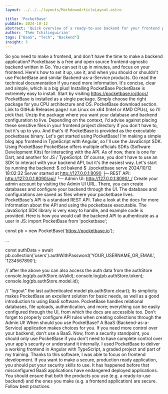 ```yaml
---
layout: ../../../layouts/MarkdownArticleLayout.astro

title: 'PocketBase'
pubDate: 2024-10-12
abstract: 'Quick overview of a ready-to-use backend for your frontend projects'
author: 'Théo Tchilinguirian'
tags: ["BaaS", "Tech", "Backend"]
insight: 3
---
```



So you need to make a frontend, and don't have the time to make a backend application?
Pocketbase is a free and open source frontend-agnostic backend written in Go. You can set it up in minutes, and focus on your frontend.
Here's how to set it up, use it, and when you should or shouldn't use PocketBase and similar Backend-as-a-Service products.
Go read the technical documentation if you need more information. It's concise, clear and simple, which is a big plus!
Installing PocketBase
PocketBase is extremely easy to install.
Start by visiting https://pocketbase.io/docs/
PocketBase is installed as a single package. Simply choose the right package for you CPU architecture and OS.
PocketBase download section. Link to GitHub Releases page.I run Linux on x64 (Intel or AMD CPUs), so i'll pick that.
Unzip the package where you want your database and backend configuration to live. Depending on the context, I'd advise against placing these sensitive files in your frontend project directory if you don't have to, but it's up to you.
And that's it! PocketBase is provided as the executable pocketbase binary.
Let's get started using PocketBase! I'm making a simple blog app frontend in TypeScript with Angular, so I'll use the JavaScript SDK.
Using PocketBase
PocketBase offers multiple officials SDKs (Software Development Kits) for interacting with the API. As of now, there is one for Dart, and another for JS / TypeScript.
Of course, you don't have to use an SDK to interact with your backend API, but it's the easiest way.
Let's start by running the backend:
$ cd bakend
$ ./pocketbase serve
2024/10/12 18:02:32 Server started at http://127.0.0.1:8090
├─ REST API: http://127.0.0.1:8090/api/
└─ Admin UI: http://127.0.0.1:8090/_/
Create your admin account by visiting the Admin UI URL. There, you can create databases and configure your backend through the UI.
The database and configurations are saved as files where your pocketbase lives.
PocketBase's API is a standard REST API. Take a look at the docs for more information about the API and using the pocketbase executable.
The JavaScript SDK library is very easy to handle, and example code is provided.
Here is how you would call the backend API to authenticate as a user in JS:
import PocketBase from 'pocketbase';

const pb = new PocketBase('https://pocketbase.io');

...

const authData = await pb.collection('users').authWithPassword('YOUR_USERNAME_OR_EMAIL', '1234567890');

// after the above you can also access the auth data from the authStore
console.log(pb.authStore.isValid);
console.log(pb.authStore.token);
console.log(pb.authStore.model.id);

// "logout" the last authenticated model
pb.authStore.clear();
Its simplicity makes PocketBase an excellent solution for basic needs, as well as a good introduction to using BaaS software.
PocketBase handles relational databases, file uploads, authentication, and more; everything can be easily configured through the UI, from which the docs are accessible too.
Don't forget to properly configure API rules when creating collections through the Admin UI!
When should you use PocketBase?
A BaaS (Backend-as-a-Service) application makes choices for you. If you need more control over your backend, don't use a BaaS.
Now, from a security standpoint, you should only use PocketBase if you don't need to have complete control over your app's security or understand it internally.
I used PocketBase to deliver a working frontend in Angular with TypeScript, a graded project and part of my training. Thanks to this software, I was able to focus on frontend development.
If you want to make a secure, production ready application, you should put your security skills to use. It has happened before that misconfigured BaaS applications have endangered deployed applications.
You should ensure that both the products you use (e.g. a ready-to-use backend) and the ones you make (e.g. a frontend application) are secure. Follow best practices.